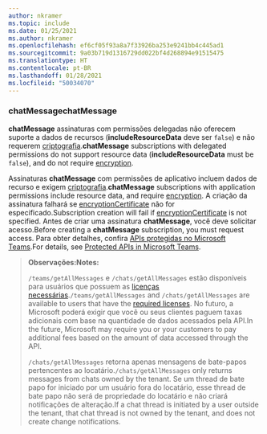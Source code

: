 ```yaml
---
author: nkramer
ms.topic: include
ms.date: 01/25/2021
ms.author: nkramer
ms.openlocfilehash: ef6cf05f93a8a7f33926ba253e9241bb4c445ad1
ms.sourcegitcommit: 9a03b719d1316729dd022bf4d268894e91515475
ms.translationtype: HT
ms.contentlocale: pt-BR
ms.lasthandoff: 01/28/2021
ms.locfileid: "50034070"
---
```

<!-- markdownlint-disable MD041-->

### <a name="chatmessage"></a><span data-ttu-id="c9258-101">chatMessage</span><span class="sxs-lookup"><span data-stu-id="c9258-101">chatMessage</span></span>

<span data-ttu-id="c9258-102">**chatMessage** assinaturas com permissões delegadas não oferecem suporte a dados de recursos (**includeResourceData** deve ser `false`) e não requerem [criptografia](/graph/webhooks-with-resource-data).</span><span class="sxs-lookup"><span data-stu-id="c9258-102">**chatMessage** subscriptions with delegated permissions do not support resource data (**includeResourceData** must be `false`), and do not require [encryption](/graph/webhooks-with-resource-data).</span></span>

<span data-ttu-id="c9258-103">Assinaturas **chatMessage** com permissões de aplicativo incluem dados de recurso e exigem [criptografia](/graph/webhooks-with-resource-data).</span><span class="sxs-lookup"><span data-stu-id="c9258-103">**chatMessage** subscriptions with application permissions include resource data, and require [encryption](/graph/webhooks-with-resource-data).</span></span> <span data-ttu-id="c9258-104">A criação da assinatura falhará se [encryptionCertificate](/graph/api/resources/subscription) não for especificado.</span><span class="sxs-lookup"><span data-stu-id="c9258-104">Subscription creation will fail if [encryptionCertificate](/graph/api/resources/subscription) is not specified.</span></span> <span data-ttu-id="c9258-105">Antes de criar uma assinatura **chatMessage**, você deve solicitar acesso.</span><span class="sxs-lookup"><span data-stu-id="c9258-105">Before creating a **chatMessage** subscription, you must request access.</span></span> <span data-ttu-id="c9258-106">Para obter detalhes, confira [APIs protegidas no Microsoft Teams](/graph/teams-protected-apis).</span><span class="sxs-lookup"><span data-stu-id="c9258-106">For details, see [Protected APIs in Microsoft Teams](/graph/teams-protected-apis).</span></span> 

> <span data-ttu-id="c9258-107">**Observações:**</span><span class="sxs-lookup"><span data-stu-id="c9258-107">**Notes:**</span></span> 
>
><span data-ttu-id="c9258-108">`/teams/getAllMessages` e `/chats/getAllMessages` estão disponíveis para usuários que possuem as [licenças necessárias](https://aka.ms/teams-changenotification-licenses).</span><span class="sxs-lookup"><span data-stu-id="c9258-108">`/teams/getAllMessages` and `/chats/getAllMessages` are available to users that have the [required licenses](https://aka.ms/teams-changenotification-licenses).</span></span>
<span data-ttu-id="c9258-109">No futuro, a Microsoft poderá exigir que você ou seus clientes paguem taxas adicionais com base na quantidade de dados acessados pela API.</span><span class="sxs-lookup"><span data-stu-id="c9258-109">In the future, Microsoft may require you or your customers to pay additional fees based on the amount of data accessed through the API.</span></span>
>
><span data-ttu-id="c9258-110">`/chats/getAllMessages` retorna apenas mensagens de bate-papos pertencentes ao locatário.</span><span class="sxs-lookup"><span data-stu-id="c9258-110">`/chats/getAllMessages` only returns messages from chats owned by the tenant.</span></span> <span data-ttu-id="c9258-111">Se um thread de bate papo for iniciado por um usuário fora do locatário, esse thread de bate papo não será de propriedade do locatário e não criará notificações de alteração.</span><span class="sxs-lookup"><span data-stu-id="c9258-111">If a chat thread is initiated by a user outside the tenant, that chat thread is not owned by the tenant, and does not create change notifications.</span></span>
